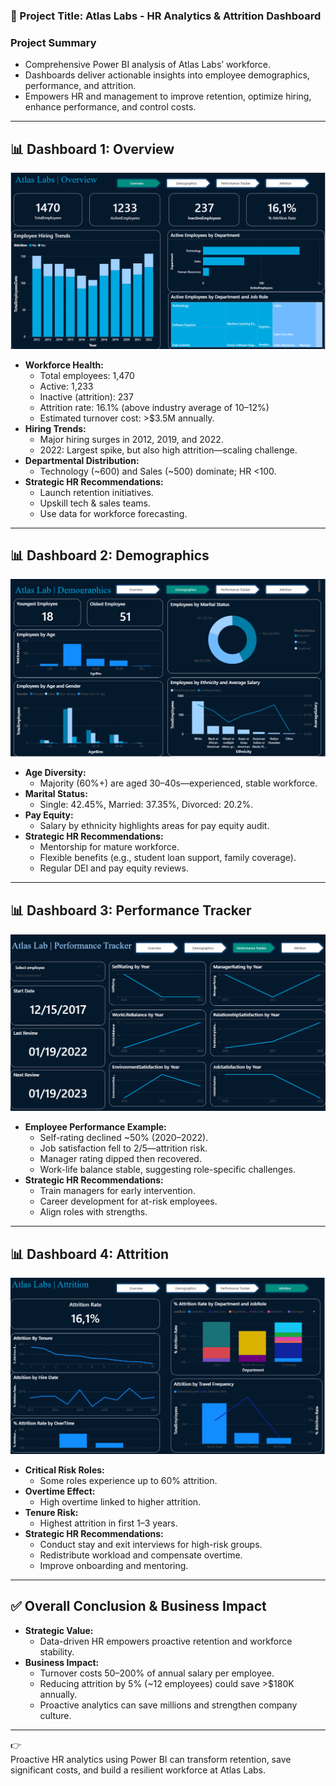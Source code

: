 ### 📌 Project Title: Atlas Labs - HR Analytics & Attrition Dashboard

### Project Summary
- Comprehensive Power BI analysis of Atlas Labs’ workforce.
- Dashboards deliver actionable insights into employee demographics, performance, and attrition.
- Empowers HR and management to improve retention, optimize hiring, enhance performance, and control costs.

---

## 📊 Dashboard 1: Overview
![Overview Dashboard](./Overview.png)
- **Workforce Health:**  
  - Total employees: 1,470  
  - Active: 1,233  
  - Inactive (attrition): 237  
  - Attrition rate: 16.1% (above industry average of 10–12%)  
  - Estimated turnover cost: >$3.5M annually.
- **Hiring Trends:**  
  - Major hiring surges in 2012, 2019, and 2022.  
  - 2022: Largest spike, but also high attrition—scaling challenge.
- **Departmental Distribution:**  
  - Technology (~600) and Sales (~500) dominate; HR <100.
- **Strategic HR Recommendations:**  
  - Launch retention initiatives.  
  - Upskill tech & sales teams.  
  - Use data for workforce forecasting.

---

## 📊 Dashboard 2: Demographics
![Demographics Dashboard](./Demographics.png)
- **Age Diversity:**  
  - Majority (60%+) are aged 30–40s—experienced, stable workforce.
- **Marital Status:**  
  - Single: 42.45%, Married: 37.35%, Divorced: 20.2%.
- **Pay Equity:**  
  - Salary by ethnicity highlights areas for pay equity audit.
- **Strategic HR Recommendations:**  
  - Mentorship for mature workforce.  
  - Flexible benefits (e.g., student loan support, family coverage).  
  - Regular DEI and pay equity reviews.

---

## 📊 Dashboard 3: Performance Tracker
![Performance Tracker Dashboard](./Performance_Tracker.png)
- **Employee Performance Example:**  
  - Self-rating declined ~50% (2020–2022).  
  - Job satisfaction fell to 2/5—attrition risk.  
  - Manager rating dipped then recovered.
  - Work-life balance stable, suggesting role-specific challenges.
- **Strategic HR Recommendations:**  
  - Train managers for early intervention.  
  - Career development for at-risk employees.  
  - Align roles with strengths.

---

## 📊 Dashboard 4: Attrition
![Attrition Dashboard](./Attrition.png)
- **Critical Risk Roles:**  
  - Some roles experience up to 60% attrition.
- **Overtime Effect:**  
  - High overtime linked to higher attrition.
- **Tenure Risk:**  
  - Highest attrition in first 1–3 years.
- **Strategic HR Recommendations:**  
  - Conduct stay and exit interviews for high-risk groups.
  - Redistribute workload and compensate overtime.
  - Improve onboarding and mentoring.

---

## ✅ Overall Conclusion & Business Impact
- **Strategic Value:**  
  - Data-driven HR empowers proactive retention and workforce stability.
- **Business Impact:**  
  - Turnover costs 50–200% of annual salary per employee.
  - Reducing attrition by 5% (~12 employees) could save >$180K annually.
  - Proactive analytics can save millions and strengthen company culture.

---

👉  
Proactive HR analytics using Power BI can transform retention, save significant costs, and build a resilient workforce at Atlas Labs.
